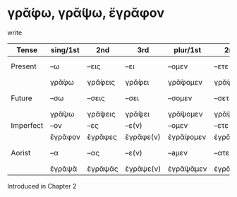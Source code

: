 # γρᾰ́φω, γρᾰ́ψω, ἔγρᾰφον

write

| Tense     | sing/1st | 2nd     | 3rd       | plur/1st  | 2nd      | 3rd         | Infinitive |
|-----------|----------|---------|-----------|-----------|----------|-------------|------------|
| Present   | –ω       | –εις    | –ει       | –ομεν     | –ετε     | –ουσι(ν)    | 1pp + –ειν |
|           | γρᾰ́φω    | γρᾰ́φεις | γρᾰ́φει    | γρᾰ́φομεν  | γρᾰ́φετε  | γρᾰ́φουσῐ(ν) | γρᾰ́φειν    |
| Future    | –σω      | –σεις   | –σει      | –σομεν    | –σετε    | –σουσι(ν)   | 2pp + –ειν |
|           | γρᾰ́ψω    | γρᾰ́ψεις | γρᾰ́ψει    | γρᾰ́ψομεν  | γρᾰ́ψετε  | γρᾰ́ψουσῐ(ν) | γρᾰ́ψειν    |
| Imperfect | –ον      | –ες     | –ε(ν)     | –ομεν     | –ετε     | –ον         | -          |
|           | ἔγρᾰφον  | ἔγρᾰφες | ἔγρᾰφε(ν) | ἐγρᾰ́φομεν | ἐγρᾰ́φετε | ἔγρᾰφον     | -          |
| Aorist    | –α       | –ας     | –ε(ν)     | –aμεν     | –ατε     | –αν         | 3pp +-αἰ   |
|           | ἔγρᾰψᾰ   | ἔγρᾰψᾰς | ἔγρᾰψε(ν) | ἐγρᾰ́ψᾰμεν | ἐγρᾰ́ψᾰτε | ἔγρᾰψᾰν     | γρᾰ́ψαι     |


Introduced in Chapter 2
